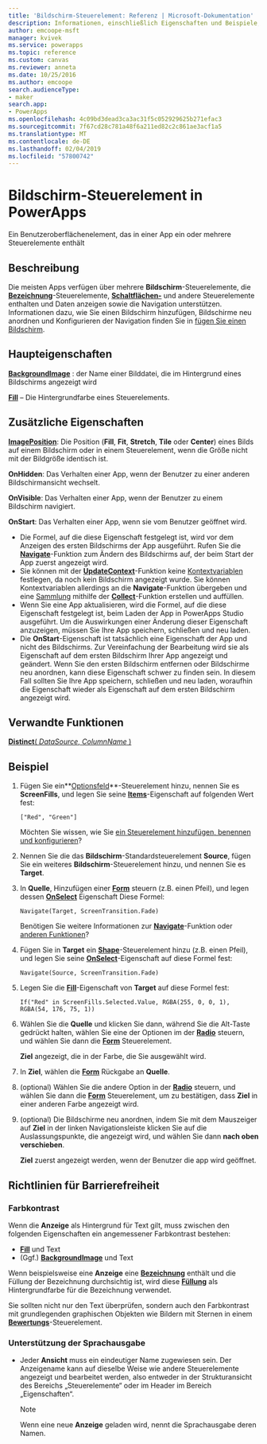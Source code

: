 ```yaml
---
title: 'Bildschirm-Steuerelement: Referenz | Microsoft-Dokumentation'
description: Informationen, einschließlich Eigenschaften und Beispiele, zum Bildschirm-Steuerelement
author: emcoope-msft
manager: kvivek
ms.service: powerapps
ms.topic: reference
ms.custom: canvas
ms.reviewer: anneta
ms.date: 10/25/2016
ms.author: emcoope
search.audienceType:
- maker
search.app:
- PowerApps
ms.openlocfilehash: 4c09bd3dead3ca3ac31f5c052929625b271efac3
ms.sourcegitcommit: 7f67cd28c781a48f6a211ed82c2c861ae3acf1a5
ms.translationtype: MT
ms.contentlocale: de-DE
ms.lasthandoff: 02/04/2019
ms.locfileid: "57800742"
---
```

# <a name="screen-control-in-powerapps"></a>Bildschirm-Steuerelement in PowerApps

Ein Benutzeroberflächenelement, das in einer App ein oder mehrere Steuerelemente enthält

## <a name="description"></a>Beschreibung

Die meisten Apps verfügen über mehrere **Bildschirm**-Steuerelemente, die **[Bezeichnung](control-text-box.md)**-Steuerelemente, **[Schaltflächen-](control-button.md)** und andere Steuerelemente enthalten und Daten anzeigen sowie die Navigation unterstützen. Informationen dazu, wie Sie einen Bildschirm hinzufügen, Bildschirme neu anordnen und Konfigurieren der Navigation finden Sie in [fügen Sie einen Bildschirm](../add-screen-context-variables.md).

## <a name="key-properties"></a>Haupteigenschaften

**[BackgroundImage](properties-visual.md)** : der Name einer Bilddatei, die im Hintergrund eines Bildschirms angezeigt wird

**[Fill](properties-color-border.md)** – Die Hintergrundfarbe eines Steuerelements.

## <a name="additional-properties"></a>Zusätzliche Eigenschaften

**[ImagePosition](properties-visual.md)**: Die Position (**Fill**, **Fit**, **Stretch**, **Tile** oder **Center**) eines Bilds auf einem Bildschirm oder in einem Steuerelement, wenn die Größe nicht mit der Bildgröße identisch ist.

**OnHidden**: Das Verhalten einer App, wenn der Benutzer zu einer anderen Bildschirmansicht wechselt.

**OnVisible**: Das Verhalten einer App, wenn der Benutzer zu einem Bildschirm navigiert.

**OnStart**: Das Verhalten einer App, wenn sie vom Benutzer geöffnet wird.

- Die Formel, auf die diese Eigenschaft festgelegt ist, wird vor dem Anzeigen des ersten Bildschirms der App ausgeführt. Rufen Sie die [**Navigate**](../functions/function-navigate.md)-Funktion zum Ändern des Bildschirms auf, der beim Start der App zuerst angezeigt wird.
- Sie können mit der [**UpdateContext**](../functions/function-updatecontext.md)-Funktion keine [Kontextvariablen](../working-with-variables.md) festlegen, da noch kein Bildschirm angezeigt wurde. Sie können Kontextvariablen allerdings an die **Navigate**-Funktion übergeben und eine [Sammlung](../working-with-variables.md) mithilfe der [**Collect**](../functions/function-clear-collect-clearcollect.md)-Funktion erstellen und auffüllen.
- Wenn Sie eine App aktualisieren, wird die Formel, auf die diese Eigenschaft festgelegt ist, beim Laden der App in PowerApps Studio ausgeführt. Um die Auswirkungen einer Änderung dieser Eigenschaft anzuzeigen, müssen Sie Ihre App speichern, schließen und neu laden.
- Die **OnStart**-Eigenschaft ist tatsächlich eine Eigenschaft der App und nicht des Bildschirms. Zur Vereinfachung der Bearbeitung wird sie als Eigenschaft auf dem ersten Bildschirm Ihrer App angezeigt und geändert. Wenn Sie den ersten Bildschirm entfernen oder Bildschirme neu anordnen, kann diese Eigenschaft schwer zu finden sein. In diesem Fall sollten Sie Ihre App speichern, schließen und neu laden, woraufhin die Eigenschaft wieder als Eigenschaft auf dem ersten Bildschirm angezeigt wird.

## <a name="related-functions"></a>Verwandte Funktionen

[**Distinct**( *DataSource*, *ColumnName* )](../functions/function-distinct.md)

## <a name="example"></a>Beispiel

1. Fügen Sie ein**[Optionsfeld](control-radio.md)**-Steuerelement hinzu, nennen Sie es **ScreenFills**, und legen Sie seine **[Items](properties-core.md)**-Eigenschaft auf folgenden Wert fest:

    `["Red", "Green"]`

    Möchten Sie wissen, wie Sie [ein Steuerelement hinzufügen, benennen und konfigurieren](../add-configure-controls.md)?

1. Nennen Sie die das **Bildschirm**-Standardsteuerelement **Source**, fügen Sie ein weiteres **Bildschirm**-Steuerelement hinzu, und nennen Sie es **Target**.

1. In **Quelle**, Hinzufügen einer **[Form](control-shapes-icons.md)** steuern (z.B. einen Pfeil), und legen dessen **[OnSelect](properties-core.md)** Eigenschaft Diese Formel:

    `Navigate(Target, ScreenTransition.Fade)`

    Benötigen Sie weitere Informationen zur **[Navigate](../functions/function-navigate.md)**-Funktion oder [anderen Funktionen](../formula-reference.md)?

1. Fügen Sie in **Target** ein **[Shape](control-shapes-icons.md)**-Steuerelement hinzu (z.B. einen Pfeil), und legen Sie seine **[OnSelect](properties-core.md)**-Eigenschaft auf diese Formel fest:

    `Navigate(Source, ScreenTransition.Fade)`

1. Legen Sie die **[Fill](properties-color-border.md)**-Eigenschaft von **Target** auf diese Formel fest:

    `If("Red" in ScreenFills.Selected.Value, RGBA(255, 0, 0, 1), RGBA(54, 176, 75, 1))`

1. Wählen Sie die **Quelle** und klicken Sie dann, während Sie die Alt-Taste gedrückt halten, wählen Sie eine der Optionen im der **[Radio](control-radio.md)** steuern, und wählen Sie dann die **[Form](control-shapes-icons.md)** Steuerelement.

    **Ziel** angezeigt, die in der Farbe, die Sie ausgewählt wird.

1. In **Ziel**, wählen die **[Form](control-shapes-icons.md)** Rückgabe an **Quelle**.

1. (optional) Wählen Sie die andere Option in der **[Radio](control-radio.md)** steuern, und wählen Sie dann die **[Form](control-shapes-icons.md)** Steuerelement, um zu bestätigen, dass **Ziel**  in einer anderen Farbe angezeigt wird.

1. (optional) Die Bildschirme neu anordnen, indem Sie mit dem Mauszeiger auf **Ziel** in der linken Navigationsleiste klicken Sie auf die Auslassungspunkte, die angezeigt wird, und wählen Sie dann **nach oben verschieben**.

    **Ziel** zuerst angezeigt werden, wenn der Benutzer die app wird geöffnet.

## <a name="accessibility-guidelines"></a>Richtlinien für Barrierefreiheit

### <a name="color-contrast"></a>Farbkontrast

Wenn die **Anzeige** als Hintergrund für Text gilt, muss zwischen den folgenden Eigenschaften ein angemessener Farbkontrast bestehen:

- **[Fill](properties-color-border.md)** und Text
- (Ggf.) **[BackgroundImage](properties-visual.md)** und Text

Wenn beispielsweise eine **Anzeige** eine **[Bezeichnung](control-text-box.md)** enthält und die Füllung der Bezeichnung durchsichtig ist, wird diese **[Füllung](properties-color-border.md)** als Hintergrundfarbe für die Bezeichnung verwendet.

Sie sollten nicht nur den Text überprüfen, sondern auch den Farbkontrast mit grundlegenden graphischen Objekten wie Bildern mit Sternen in einem **[Bewertungs](control-rating.md)**-Steuerelement.

### <a name="screen-reader-support"></a>Unterstützung der Sprachausgabe

- Jeder **Ansicht** muss ein eindeutiger Name zugewiesen sein. Der Anzeigename kann auf dieselbe Weise wie andere Steuerelemente angezeigt und bearbeitet werden, also entweder in der Strukturansicht des Bereichs „Steuerelemente“ oder im Header im Bereich „Eigenschaften“.

    > [!NOTE]
  > Wenn eine neue **Anzeige** geladen wird, nennt die Sprachausgabe deren Namen.
